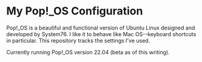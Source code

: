 # My Pop!_OS Configuration

Pop!_OS is a beautiful and functional version of Ubuntu Linux designed and developed by System76. I like it to behave like Mac OS--keyboard shortcuts in particular. This repository tracks the settings I've used.

Currently running Pop!_OS version 22.04 (beta as of this writing).


